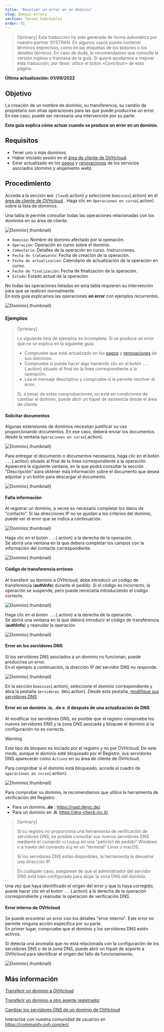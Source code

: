 ```yaml
---
title: 'Resolver un error en un dominio'
slug: domain-errors
section: Tareas habituales
order: 01
---
```


> [!primary]
> Esta traducción ha sido generada de forma automática por nuestro partner SYSTRAN. En algunos casos puede contener términos imprecisos, como en las etiquetas de los botones o los detalles técnicos. En caso de duda, le recomendamos que consulte la versión inglesa o francesa de la guía. Si quiere ayudarnos a mejorar esta traducción, por favor, utilice el botón «Contribuir» de esta página.
>

**Última actualización: 01/09/2022**

## Objetivo

La creación de un nombre de dominio, su transferencia, su cambio de propietario son otras operaciones para las que puede producirse un error. En ese caso, puede ser necesaria una intervención por su parte.

**Esta guía explica cómo actuar cuando se produce un error en un dominio.**

## Requisitos

- Tener uno o más dominios.
- Haber iniciado sesión en el [área de cliente de OVHcloud](https://www.ovh.com/auth/?action=gotomanager&from=https://www.ovh.es/&ovhSubsidiary=es).
- Estar actualizado en los [pagos](https://docs.ovh.com/es/billing/gestionar-facturas-ovh/#pay-bills) y [renovaciones](https://docs.ovh.com/es/billing/renovacion-automatica-ovh/#renewal-management) de los servicios asociados (dominio y alojamiento web).

## Procedimiento

Acceda a la sección `Web Cloud`{.action} y seleccione `Dominios`{.action} en el [área de cliente de OVHcloud](https://www.ovh.com/auth/?action=gotomanager&from=https://www.ovh.es/&ovhSubsidiary=es) . Haga clic en `Operaciones en curso`{.action} sobre la lista de dominios.

Una tabla le permite consultar todas las operaciones relacionadas con los dominios en su área de cliente.

![Dominio](images/domain-error-table01.png){.thumbnail}

- `Dominio`: Nombre de dominio afectado por la operación.
- `Operación`:  Operación en curso sobre el dominio.
- `Comentario`: Detalles de la operación en curso. Instrucciones.
- `Fecha de tratamiento`: Fecha de creación de la operación.
- `Fecha de actualización`:  Calendario de actualización de la operación en curso.
- `Fecha de finalización`: Fecha de finalización de la operación.
- `Estado`: Estado actual de la operación.

No todas las operaciones listadas en esta tabla requieren su intervención para que se realicen normalmente.<br>
En esta guía explicamos las operaciones **en error** con ejemplos recurrentes.

![Dominio](images/domain-error-table02.png){.thumbnail}

### Ejemplos

> [!primary]
>
> La siguiente lista de ejemplos es incompleta. Si se produce un error que no se explica en la siguiente guía:
>
> - Compruebe que está actualizado en los [pagos](https://docs.ovh.com/es/billing/gestionar-facturas-ovh/#pay-bills) y [renovaciones](https://docs.ovh.com/es/billing/renovacion-automatica-ovh/#renewal-management) de sus dominios.
> - Compruebe si puede hacer algo haciendo clic en el botón `...`{.action} situado al final de la línea correspondiente a la operación.
> - Lea el mensaje descriptivo y compruebe si le permite resolver el error.
>
> Si, a pesar de estas comprobaciones, no está en condiciones de cambiar el dominio, puede abrir un tíquet de asistencia desde el área de cliente.
>

#### Solicitar documentos

Algunas extensiones de dominios necesitan justificar su uso proporcionando documentos. En ese caso, deberá enviar los documentos desde la ventana `Operaciones en curso`{.action}.

![Dominio](images/domain-error01.png){.thumbnail}

Para entregar el documento o documentos necesarios, haga clic en el botón `...`{.action} situado al final de la línea correspondiente a la operación.<br>
Aparecerá la siguiente ventana, en la que podrá consultar la sección "Descripción" para obtener más información sobre el documento que desea adjuntar y un botón para descargar el documento.

![Dominio](images/domain-error02.png){.thumbnail}

#### Falta información

Al registrar un dominio, a veces es necesario completar los datos de "contacto". Si las direcciones IP no se ajustan a los criterios del dominio, puede ver el error que se indica a continuación.

![Dominio](images/domain-error03.png){.thumbnail}

Haga clic en el botón `...`{.action} a la derecha de la operación.<br>
Se abrirá una ventana en la que deberá completar los campos con la información del contacto correspondiente.

![Dominio](images/domain-error04.png){.thumbnail}

#### Código de transferencia erróneo 

Al transferir su dominio a OVHcloud, debe introducir un código de transferencia (**authInfo**) durante el pedido. Si el código es incorrecto, la operación se suspende, pero puede reiniciarla introduciendo el código correcto.

![Dominio](images/domain-error05.png){.thumbnail}

Haga clic en el botón `...`{.action} a la derecha de la operación.<br>
Se abrirá una ventana en la que deberá introducir el código de transferencia (**authInfo**) y reanudar la operación.

![Dominio](images/domain-error06.png){.thumbnail}

#### Error en los servidores DNS

Si los servidores DNS asociados a un dominio no funcionan, puede producirse un error.<br>
En el ejemplo a continuación, la dirección IP del servidor DNS no responde.

![Dominio](images/domain-error07.png){.thumbnail}

En la sección `Dominios`{.action}, seleccione el dominio correspondiente y abra la pestaña `Servidores DNS`{.action}. Desde esta pestaña, [modifique sus servidores DNS](https://docs.ovh.com/es/domains/web_hosting_informacion_general_sobre_los_servidores_dns/). 

#### Error en un dominio **.ie**, **.de** o **.it** después de una actualización de DNS

Al modificar los servidores DNS, es posible que el registro compruebe los nuevos servidores DNS y la zona DNS asociada y bloquee el dominio si la configuración no es correcta.

> [!warning]
>
> Este tipo de bloqueo es iniciado por el registro y no por OVHcloud. De este modo, aunque el dominio esté bloqueado por el Registro, sus servidores DNS aparecerán como `Activos` en su área de cliente de OVHcloud.

Para comprobar si el dominio está bloqueado, acceda al cuadro de `operaciones en curso`{.action}.

![Dominio](images/domain-error08.png){.thumbnail}

Para comprobar su dominio, le recomendamos que utilice la herramienta de verificación del Registro:

- Para un dominio.**.de** : <https://nast.denic.de/>.
- Para un dominio en **.it**: <https://dns-check.nic.it/>.

> [!primary]
>
> Si su registro no proporciona una herramienta de verificación de servidores DNS, es posible consultar sus nuevos servidores DNS mediante el comando `nslookup` en una "petición de pedido" Windows o a través del comando `dig` en un "terminal" Linux o macOS. 
>
> Si los servidores DNS están disponibles, la herramienta le devuelve una dirección IP.
>
> En cualquier caso, asegúrese de que el administrador del servidor DNS está bien configurado para alojar la zona DNS del dominio.

Una vez que haya identificado el origen del error y que lo haya corregido, puede hacer clic en el botón `...`{.action} a la derecha de la operación correspondiente y reanudar la operación de verificación DNS.

#### Error interno de OVHcloud

Se puede encontrar un error con los detalles "error interno". Este error no permite ninguna acción específica por su parte.<br>
En primer lugar, compruebe que el dominio y los servidores DNS estén activos. 

Si detecta una anomalía que no está relacionada con la configuración de los servidores DNS o de la zona DNS, puede abrir un tíquet de soporte a OVHcloud para identificar el origen del fallo de funcionamiento.

![Dominio](images/domain-error09.png){.thumbnail}

## Más información

[Transferir un dominio a OVHcloud](https://docs.ovh.com/es/domains/transferir-un-dominio-generico/)

[Transferir un dominio a otro agente registrador](https://docs.ovh.com/es/domains/transferencia_saliente_de_un_dominio_generico_o_geografico/)

[Cambiar los servidores DNS de un dominio de OVHcloud](https://docs.ovh.com/es/domains/web_hosting_informacion_general_sobre_los_servidores_dns/)
 
Interactúe con nuestra comunidad de usuarios en <https://community.ovh.com/en/>.
